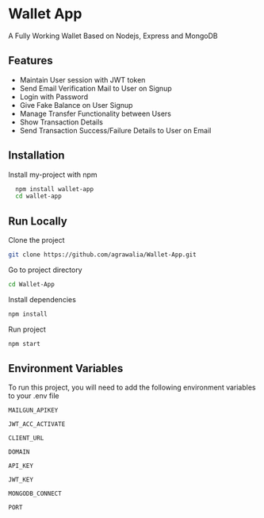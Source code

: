 # Wallet App

A Fully Working Wallet Based on Nodejs, Express and MongoDB

## Features

- Maintain User session with JWT token
- Send Email Verification Mail to User on Signup
- Login with Password
- Give Fake Balance on User Signup
- Manage Transfer Functionality between Users
- Show Transaction Details
- Send Transaction Success/Failure Details to User on Email

## Installation

Install my-project with npm

```bash
  npm install wallet-app
  cd wallet-app
```

## Run Locally

Clone the project

```bash
git clone https://github.com/agrawalia/Wallet-App.git
```

Go to project directory

```bash
cd Wallet-App
```

Install dependencies

```bash
npm install
```

Run project

```bash
npm start
```

## Environment Variables

To run this project, you will need to add the following environment variables to your .env file

`MAILGUN_APIKEY`

`JWT_ACC_ACTIVATE`

`CLIENT_URL`

`DOMAIN`

`API_KEY`

`JWT_KEY`

`MONGODB_CONNECT`

`PORT`
